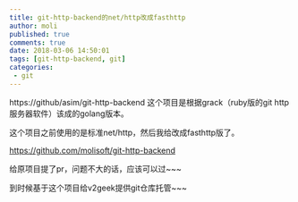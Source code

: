 ```yaml
---
title: git-http-backend的net/http改成fasthttp
author: moli
published: true
comments: true
date: 2018-03-06 14:50:01
tags: [git-http-backend, git]
categories:
 - git
---
```


https://github/asim/git-http-backend  这个项目是根据grack（ruby版的git http服务器软件）该成的golang版本。

这个项目之前使用的是标准net/http，然后我给改成fasthttp版了。

https://github.com/molisoft/git-http-backend

给原项目提了pr，问题不大的话，应该可以过~~~

到时候基于这个项目给v2geek提供git仓库托管~~~